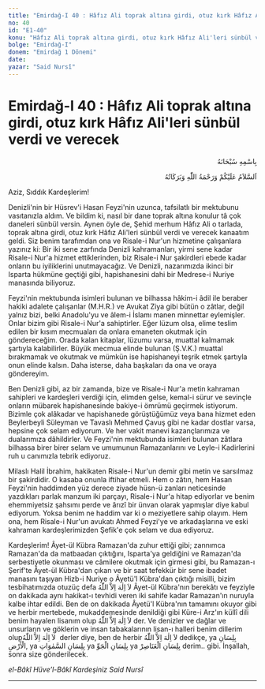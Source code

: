 ```yaml
---
title: "Emirdağ-I 40 : Hâfız Ali toprak altına girdi, otuz kırk Hâfız Ali'leri sünbül verdi ve verecek"
no: 40
id: "E1-40"
konu: "Hâfız Ali toprak altına girdi, otuz kırk Hâfız Ali'leri sünbül verdi ve verecek"
bolge: "Emirdağ-I"
donem: "Emirdağ 1 Dönemi"
date: 
yazar: "Said Nursî"
---
```


# Emirdağ-I 40 : Hâfız Ali toprak altına girdi, otuz kırk Hâfız Ali'leri sünbül verdi ve verecek

<p class="arabic" dir="rtl" title="Meal: “Her türlü noksan sıfatlardan yüce olan Allah’ın adıyla.”">بِاسْمِهِ سُبْحَانَهُ</p>

<p class="arabic" dir="rtl" title="Meal: “Allah’ın selâmı, rahmeti ve bereketleri, üzerinize olsun.”">اَلسَّلاَمُ عَلَيْكُمْ وَرَحْمَةُ اللّٰهِ وَبَرَكَاتُهُ</p>

Aziz, Sıddık Kardeşlerim!

Denizli'nin bir Hüsrev'i Hasan Feyzi'nin uzunca, tafsilatlı bir mektubunu vasıtanızla aldım. Ve bildim ki, nasıl bir dane toprak altına konulur tâ çok daneleri sünbül versin. Aynen öyle de, Şehid merhum Hâfız Ali o tarlada, toprak altına girdi, otuz kırk Hâfız Ali'leri sünbül verdi ve verecek kanaatım geldi. Siz benim tarafımdan ona ve Risale-i Nur'un hizmetine çalışanlara yazınız ki: Bir iki sene zarfında Denizli kahramanları, yirmi sene kadar Risale-i Nur'a hizmet ettiklerinden, biz Risale-i Nur şakirdleri ebede kadar onların bu iyiliklerini unutmayacağız. Ve Denizli, nazarımızda ikinci bir Isparta hükmüne geçtiği gibi, hapishanesini dahi bir Medrese-i Nuriye manasında biliyoruz.

Feyzi'nin mektubunda isimleri bulunan ve bilhassa hâkim-i âdil ile beraber hakiki adalete çalışanlar (M.H.R.) ve Avukat Ziya gibi bütün o zâtlar, değil yalnız bizi, belki Anadolu'yu ve âlem-i İslamı manen minnettar eylemişler. Onlar bizim gibi Risale-i Nur'a sahiptirler. Eğer lüzum olsa, elime teslim edilen bir kısım mecmuaları da onlara emaneten okutmak için göndereceğim. Orada kalan kitaplar, lüzumu varsa, muattal kalmamak şartıyla kalabilirler. Büyük mecmua elinde bulunan (Ş.V.K.) muattal bırakmamak ve okutmak ve mümkün ise hapishaneyi teşrik etmek şartıyla onun elinde kalsın. Daha isterse, daha başkaları da ona ve oraya göndereyim.

Ben Denizli gibi, az bir zamanda, bize ve Risale-i Nur'a metin kahraman sahipleri ve kardeşleri verdiği için, elimden gelse, kemal-i sürur ve sevinçle onların mübarek hapishanesinde bakiye-i ömrümü geçirmek istiyorum. Bizimle çok alâkadar ve hapishanede görüştüğümüz veya bana hizmet eden Beylerbeyli Süleyman ve Tavaslı Mehmed Çavuş gibi ne kadar dostlar varsa, hepsine çok selam ediyorum. Ve her vakit manevi kazançlarımıza ve dualarımıza dâhildirler. Ve Feyzi'nin mektubunda isimleri bulunan zâtlara bilhassa birer birer selam ve umumunun Ramazanlarını ve Leyle-i Kadirlerini ruh u canımızla tebrik ediyoruz.

Milaslı Halil İbrahim, hakikaten Risale-i Nur'un demir gibi metin ve sarsılmaz bir şakirdidir. O kasaba onunla iftihar etmeli. Hem o zâtın, hem Hasan Feyzi'nin haddimden yüz derece ziyade hüsn-ü zanları neticesinde yazdıkları parlak manzum iki parçayı, Risale-i Nur'a hitap ediyorlar ve benim ehemmiyetsiz şahsımı perde ve ârızî bir ünvan olarak yapmışlar diye kabul ediyorum. Yoksa benim ne haddim var ki o meziyetlere sahip olayım. Hem ona, hem Risale-i Nur'un avukatı Ahmed Feyzi'ye ve arkadaşlarına ve eski kahraman kardeşlerimizden Şefik'e çok selam ve dua ediyoruz.

Kardeşlerim! Âyet-ül Kübra Ramazan'da zuhur ettiği gibi; zannımca Ramazan'da da matbaadan çıktığını, Isparta'ya geldiğini ve Ramazan'da serbestiyetle okunması ve câmilere okutmak için girmesi gibi, bu Ramazan-ı Şerif'te Âyet-ül Kübra'dan çıkan ve bir saat tefekkür bir sene ibadet manasını taşıyan Hizb-i Nuriye o Âyetü'l Kübra'dan çıktığı misilli, bizim tesbihatımızda otuzüç defa <span class="arabic" dir="rtl" title="">لاَ اِلٰهَ اِلاَّ اللّٰهُ</span> Âyet-ül Kübra'nın berekâtı ve feyziyle on dakikada aynı hakikat-ı tevhidi veren iki sahife kadar Ramazan'ın nuruyla kalbe ihtar edildi. Ben de on dakikada Âyetü'l Kübra'nın tamamını okuyor gibi ve herbir mertebede, mukaddemesinde denildiği gibi Küre-i Arz'ın küllî dili benim hayalen lisanım olup <span class="arabic" dir="rtl" title=""> لاَ اِلٰهَ اِلاَّ اللّٰهُ</span> der. Ve denizler ve dağlar ve unsurların ve göklerin ve insan tabakalarının lisan-ı halleri benim dillerim olup<span class="arabic" dir="rtl" title=""> لاَ اِلٰهَ اِلاَّ اللّٰهُ</span> derler diye, ben de herbir <span class="arabic" dir="rtl" title=""> لاَ اِلٰهَ اِلاَّ اللّٰهُ</span> dedikçe, ya <span class="arabic" dir="rtl" title="Meal: “arzın lisanıyla..”">بِلِسَانِ الْأَرْضِ</span>, ya <span class="arabic" dir="rtl" title="Meal: “göklerin lisanıyla..”">بِلِسَانِ السَّمٰوَاتِ</span> ya <span class="arabic" dir="rtl" title="Meal: “gökyüzünün lisanıyla..”">بِلِسَانِ الْجَوِّ</span> ya <span class="arabic" dir="rtl" title="Meal: “unsurların lisanıyla..”">بِلِسَانِ الْعَنَاصِرْ</span> derim.. gibi. İnşallah, sonra size gönderilecek.

*el-Bâkî Hüve’l-Bâkî*
*Kardeşiniz*
*Said Nursî*

***
